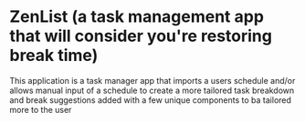 # ZenList (a task management app that will consider you're restoring break time) 
This application is a task manager app that imports a users schedule and/or allows manual input of a schedule to create a more tailored task breakdown and break suggestions added with a few unique components to ba tailored more to the user
